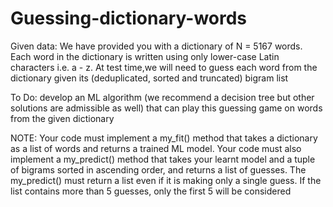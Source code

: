 # Guessing-dictionary-words

Given data: We have provided you with a dictionary of N = 5167 words. Each word in the dictionary is written using only lower-case Latin characters i.e. a - z. At test time,we will need to guess each word from the dictionary given its (deduplicated, sorted and truncated) bigram list

To Do: develop an ML algorithm (we recommend a decision tree but other solutions are admissible as well) that can play this guessing game on words from the given dictionary

NOTE: Your code must implement a my_fit() method that takes a dictionary as a list of words and returns a trained ML model. Your code must also implement a my_predict() method that takes your learnt model and a tuple of bigrams sorted in ascending order, and returns a list of guesses. The my_predict() must return a list even if it is making only a single guess. If the list contains more than 5 guesses, only the first 5 will be considered
